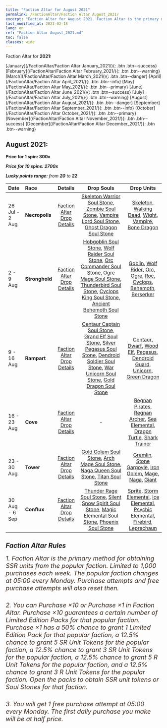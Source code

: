 ```yaml
---
title: "Faction Altar for August 2021"
permalink: /FactionAltar/Faction Altar August_2021/
excerpt: "Faction Altar for August 2021. Faction Altar is the primary method for obtaining SSR units from the popular faction. Limited to 1,000 purchases each week. The popular faction changes at 05:00 every Monday. Purchase attempts and free purchase attempts will also reset then."
last_modified_at: 2021-02-18
lang: en
ref: "Faction Altar August_2021.md"
toc: false
classes: wide
---
```


  Faction Altar for **2021:**

  [January](/FactionAltar/Faction Altar January_2021/){: .btn .btn--success} [February](/FactionAltar/Faction Altar February_2021/){: .btn .btn--warning} [March](/FactionAltar/Faction Altar March_2021/){: .btn .btn--danger} [April](/FactionAltar/Faction Altar April_2021/){: .btn .btn--info} [May](/FactionAltar/Faction Altar May_2021/){: .btn .btn--primary} [June](/FactionAltar/Faction Altar June_2021/){: .btn .btn--success} [July](/FactionAltar/Faction Altar July_2021/){: .btn .btn--warning} [August](/FactionAltar/Faction Altar August_2021/){: .btn .btn--danger} [September](/FactionAltar/Faction Altar September_2021/){: .btn .btn--info} [October](/FactionAltar/Faction Altar October_2021/){: .btn .btn--primary} [November](/FactionAltar/Faction Altar November_2021/){: .btn .btn--success} [December](/FactionAltar/Faction Altar December_2021/){: .btn .btn--warning} 

## August 2021:

  **Price for 1 spin: 300x** <i class="fas fa-gem"/>

  **Price for 10 spins: 2700x** <i class="fas fa-gem"/>

  **Lucky points range:** from **20** to **22**

  |    Date    |  Race  |  Details  |   Drop Souls   | Drop Units |
  |:-----------|:-------|:---------:|:--------------:|:----------:|
  | 26 Jul - 2 Aug | **Necropolis** | [Faction Altar Drop Details](/FactionAltar/DROP_104/) | [ Skeleton Warrior Soul Stone](/Items/unt_12/), [ Zombie Soul Stone](/Items/unt_27/), [ Vampire Lord Soul Stone](/Items/unt_64/), [ Ghost Dragon Soul Stone](/Items/unt_125/) | [ Skeleton](/Items/unt_80/), [ Walking Dead](/Items/unt_140/), [ Wight](/Items/unt_141/), [ Vampire](/Items/unt_122/), [ Bone Dragon](/Items/unt_65/) | 
  | 2 - 9 Aug | **Stronghold** | [Faction Altar Drop Details](/FactionAltar/DROP_103/) | [ Hobgoblin Soul Stone](/Items/unt_60/), [ Wolf Raider Soul Stone](/Items/unt_79/), [ Orc Commander Soul Stone](/Items/unt_99/), [ Ogre Mage Soul Stone](/Items/unt_117/), [ Thunderbird Soul Stone](/Items/unt_136/), [ Cyclops King Soul Stone](/Items/unt_6/), [ Ancient Behemoth Soul Stone](/Items/unt_18/) | [ Goblin](/Items/unt_26/), [ Wolf Rider](/Items/unt_25/), [ Orc](/Items/unt_10/), [ Ogre](/Items/unt_57/), [ Roc](/Items/unt_40/), [ Cyclops](/Items/unt_97/), [ Behemoth](/Items/unt_75/), [ Berserker](/Items/unt_133/) | 
  | 9 - 16 Aug | **Rampart** | [Faction Altar Drop Details](/FactionAltar/DROP_102/) | [ Centaur Captain Soul Stone](/Items/unt_121/), [ Grand Elf Soul Stone](/Items/unt_142/), [ Silver Pegasus Soul Stone](/Items/unt_13/), [ Dendroid Soldier Soul Stone](/Items/unt_29/), [ War Unicorn Soul Stone](/Items/unt_46/), [ Gold Dragon Soul Stone](/Items/unt_66/) | [ Centaur](/Items/unt_58/), [ Dwarf](/Items/unt_42/), [ Wood Elf](/Items/unt_101/), [ Pegasus](/Items/unt_102/), [ Dendroid Guard](/Items/unt_83/), [ Unicorn](/Items/unt_143/), [ Green Dragon](/Items/unt_124/) | 
  | 16 - 23 Aug | **Cove** | [Faction Altar Drop Details](/FactionAltar/DROP_112/) |  - | [ Regnan Pirates](/Items/unt_32/), [ Regnan Archer](/Items/unt_48/), [ Sea Elemental](/Items/unt_68/), [ Dragon Turtle](/Items/unt_89/), [ Shark Trainer](/Items/unt_1/) | 
  | 23 - 30 Aug | **Tower** | [Faction Altar Drop Details](/FactionAltar/DROP_106/) | [ Gold Golem Soul Stone](/Items/unt_56/), [ Arch Mage Soul Stone](/Items/unt_73/), [ Naga Queen Soul Stone](/Items/unt_110/), [ Titan Soul Stone](/Items/unt_130/) | [ Gremlin](/Items/unt_81/), [ Stone Gargoyle](/Items/unt_139/), [ Iron Golem](/Items/unt_118/), [ Mage](/Items/unt_21/), [ Naga](/Items/unt_53/), [ Giant ](/Items/unt_36/) | 
  | 30 Aug - 6 Sep | **Conflux** | [Faction Altar Drop Details](/FactionAltar/DROP_109/) | [ Thunder Rage Soul Stone](/Items/unt_55/), [ Silent Snow Spirit Soul Stone](/Items/unt_69/), [ Magic Elemental Soul Stone](/Items/unt_129/), [ Phoenix Soul Stone](/Items/unt_2/) | [ Sprite](/Items/unt_134/), [ Storm Elemental](/Items/unt_113/), [ Ice Elemental](/Items/unt_22/), [ Psychic Elemental](/Items/unt_33/), [ Firebird](/Items/unt_93/), [ Leprechaun](/Items/unt_126/) | 




## Faction Altar Rules

  <span style="color: #3c2a1e;font-size:20px">1. Faction Altar is the primary method for obtaining SSR units from the popular faction. Limited to 1,000 purchases each week. The popular faction changes at 05:00 every Monday. Purchase attempts and free purchase attempts will also reset then.</span><br/>

<br/>  <span style="color: #3c2a1e;font-size:20px">2. You can Purchase ×10 or Purchase ×1 in Faction Altar. Purchase ×10 guarantees a certain number of Limited Edition Packs for that popular faction. Purchase ×1 has a 50% chance to grant 1 Limited Edition Pack for that popular faction, a 12.5% chance to grant 5 SR Unit Tokens for the popular faction, a 12.5% chance to grant 3 SR Unit Tokens for the popular faction, a 12.5% chance to grant 5 R Unit Tokens for the popular faction, and a 12.5% chance to grant 3 R Unit Tokens for the popular faction. Open the packs to obtain SSR unit tokens or Soul Stones for that faction.</span>

<br/>  <span style="color: #3c2a1e;font-size:20px">3. You will get 1 free purchase attempt at 05:00 every Monday. The first daily purchase you make will be at half price.</span><br/>

<br/>